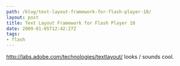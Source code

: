 ```yaml
---
path: /blog/text-layout-framework-for-flash-player-10/
layout: post
title: Text Layout Framework for Flash Player 10
date: 2009-01-05T12:42:27Z
tags:
- flash
---
```


<a href="http://labs.adobe.com/technologies/textlayout/" target="_blank">http://labs.adobe.com/technologies/textlayout/</a> looks / sounds cool.